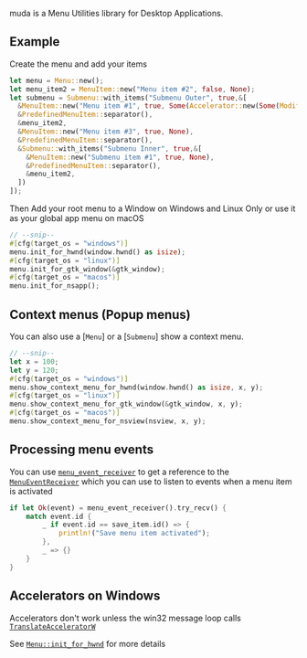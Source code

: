 muda is a Menu Utilities library for Desktop Applications.

## Example

Create the menu and add your items

```rs
let menu = Menu::new();
let menu_item2 = MenuItem::new("Menu item #2", false, None);
let submenu = Submenu::with_items("Submenu Outer", true,&[
  &MenuItem::new("Menu item #1", true, Some(Accelerator::new(Some(Modifiers::ALT), Code::KeyD))),
  &PredefinedMenuItem::separator(),
  &menu_item2,
  &MenuItem::new("Menu item #3", true, None),
  &PredefinedMenuItem::separator(),
  &Submenu::with_items("Submenu Inner", true,&[
    &MenuItem::new("Submenu item #1", true, None),
    &PredefinedMenuItem::separator(),
    &menu_item2,
  ])
]);

```

Then Add your root menu to a Window on Windows and Linux Only or use it
as your global app menu on macOS

```rs
// --snip--
#[cfg(target_os = "windows")]
menu.init_for_hwnd(window.hwnd() as isize);
#[cfg(target_os = "linux")]
menu.init_for_gtk_window(&gtk_window);
#[cfg(target_os = "macos")]
menu.init_for_nsapp();
```

## Context menus (Popup menus)

You can also use a [`Menu`] or a [`Submenu`] show a context menu.

```rs
// --snip--
let x = 100;
let y = 120;
#[cfg(target_os = "windows")]
menu.show_context_menu_for_hwnd(window.hwnd() as isize, x, y);
#[cfg(target_os = "linux")]
menu.show_context_menu_for_gtk_window(&gtk_window, x, y);
#[cfg(target_os = "macos")]
menu.show_context_menu_for_nsview(nsview, x, y);
```
## Processing menu events

You can use [`menu_event_receiver`](https://docs.rs/muda/latest/muda/fn.menu_event_receiver.html) to get a reference to the [`MenuEventReceiver`](https://docs.rs/muda/latest/muda/type.MenuEventReceiver.html)
which you can use to listen to events when a menu item is activated
```rs
if let Ok(event) = menu_event_receiver().try_recv() {
    match event.id {
        _ if event.id == save_item.id() => {
            println!("Save menu item activated");
        },
        _ => {}
    }
}
```

## Accelerators on Windows

Accelerators don't work unless the win32 message loop calls
[`TranslateAcceleratorW`](https://docs.rs/windows-sys/latest/windows_sys/Win32/UI/WindowsAndMessaging/fn.TranslateAcceleratorW.html)

See [`Menu::init_for_hwnd`](https://docs.rs/muda/latest/muda/struct.Menu.html#method.init_for_hwnd) for more details